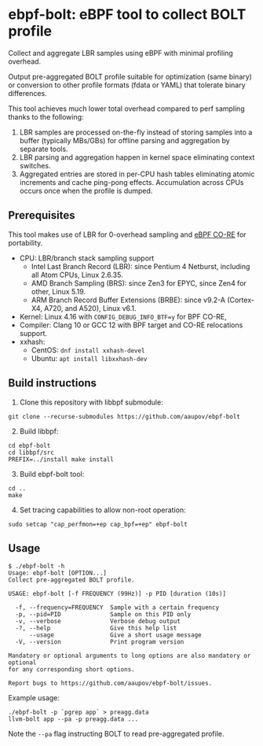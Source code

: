 # ebpf-bolt: eBPF tool to collect BOLT profile
Collect and aggregate LBR samples using eBPF with minimal profiling overhead.

Output pre-aggregated BOLT profile suitable for optimization (same binary) or conversion to other profile formats (fdata or YAML) that tolerate binary differences.

This tool achieves much lower total overhead compared to perf sampling thanks to the following:
1. LBR samples are processed on-the-fly instead of storing samples into a buffer (typically MBs/GBs) for offline parsing and aggregation by separate tools.
3. LBR parsing and aggregation happen in kernel space eliminating context switches.
4. Aggregated entries are stored in per-CPU hash tables eliminating atomic increments and cache ping-pong effects. Accumulation across CPUs occurs once when the profile is dumped.

## Prerequisites
This tool makes use of LBR for 0-overhead sampling and [eBPF CO-RE](https://docs.kernel.org/bpf/libbpf/libbpf_overview.html#bpf-co-re-compile-once-run-everywhere) for portability.
- CPU: LBR/branch stack sampling support
  - Intel Last Branch Record (LBR): since Pentium 4 Netburst, including all Atom CPUs, Linux 2.6.35.
  - AMD Branch Sampling (BRS): since Zen3 for EPYC, since Zen4 for other, Linux 5.19.
  - ARM Branch Record Buffer Extensions (BRBE): since v9.2-A (Cortex-X4, A720, and A520), Linux v6.1.
- Kernel: Linux 4.16 with `CONFIG_DEBUG_INFO_BTF=y` for BPF CO-RE, 
- Compiler: Clang 10 or GCC 12 with BPF target and CO-RE relocations support.
- xxhash:
  - CentOS: `dnf install xxhash-devel`
  - Ubuntu: `apt install libxxhash-dev`

## Build instructions
1. Clone this repository with libbpf submodule: 
```
git clone --recurse-submodules https://github.com/aaupov/ebpf-bolt
```
2. Build libbpf:
```
cd ebpf-bolt
cd libbpf/src
PREFIX=../install make install
```
3. Build ebpf-bolt tool:
```
cd ..
make
```
4. Set tracing capabilities to allow non-root operation: 
```
sudo setcap "cap_perfmon=+ep cap_bpf=+ep" ebpf-bolt
```

## Usage

```
$ ./ebpf-bolt -h
Usage: ebpf-bolt [OPTION...]
Collect pre-aggregated BOLT profile.

USAGE: ebpf-bolt [-f FREQUENCY (99Hz)] -p PID [duration (10s)]

  -f, --frequency=FREQUENCY  Sample with a certain frequency
  -p, --pid=PID              Sample on this PID only
  -v, --verbose              Verbose debug output
  -?, --help                 Give this help list
      --usage                Give a short usage message
  -V, --version              Print program version

Mandatory or optional arguments to long options are also mandatory or optional
for any corresponding short options.

Report bugs to https://github.com/aaupov/ebpf-bolt/issues.
```

Example usage:
```
./ebpf-bolt -p `pgrep app` > preagg.data
llvm-bolt app --pa -p preagg.data ...
```
Note the `--pa` flag instructing BOLT to read pre-aggregated profile.

